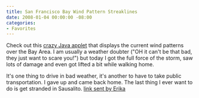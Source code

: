 ```yaml
---
title: San Francisco Bay Wind Pattern Streaklines
date: 2008-01-04 00:00:00 -08:00
categories:
- Favorites
---
```


<p>Check out this <a href="http://sfports.wr.usgs.gov/wind/streaklines.shtml">crazy Java applet</a> that displays the current wind patterns over the Bay Area. I am usually a weather doubter ("OH it can't be that bad, they just want to scare you!") but today I got the full force of the storm, saw lots of damage and even got lifted a bit while walking home.</p>

<p>It's one thing to drive in bad weather, it's another to have to take public transportation. I gave up and came back home. The last thing I ever want to do is get stranded in Sausalito. <a href="http://weblog.muledesign.com/">link sent by Erika</a></p>
